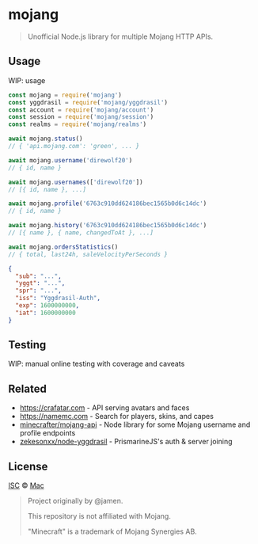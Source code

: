 # mojang

> Unofficial Node.js library for multiple Mojang HTTP APIs.

## Usage

WIP: usage

```js
const mojang = require('mojang')
const yggdrasil = require('mojang/yggdrasil')
const account = require('mojang/account')
const session = require('mojang/session')
const realms = require('mojang/realms')
```

```js
await mojang.status()
// { 'api.mojang.com': 'green', ... }

await mojang.username('direwolf20')
// { id, name }

await mojang.usernames(['direwolf20'])
// [{ id, name }, ...]

await mojang.profile('6763c910dd624186bec1565b0d6c14dc')
// { id, name }

await mojang.history('6763c910dd624186bec1565b0d6c14dc')
// [{ name }, { name, changedToAt }, ...]

await mojang.ordersStatistics()
// { total, last24h, saleVelocityPerSeconds }
```

```json
{
  "sub": "...",
  "yggt": "...",
  "spr": "...",
  "iss": "Yggdrasil-Auth",
  "exp": 1600000000,
  "iat": 1600000000
}
```

## Testing

WIP: manual online testing with coverage and caveats

## Related

- https://crafatar.com - API serving avatars and faces
- https://namemc.com - Search for players, skins, and capes
- [minecrafter/mojang-api](https://github.com/minecrafter/mojang-api) - Node library for some Mojang username and profile endpoints
- [zekesonxx/node-yggdrasil](https://github.com/zekesonxx/node-yggdrasil) - PrismarineJS's auth & server joining

## License

[ISC](license.md) © [Mac](https://github.com/starburn)

> Project originally by @jamen.
>
> This repository is not affiliated with Mojang.
>
> "Minecraft" is a trademark of Mojang Synergies AB.
